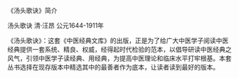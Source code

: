 《汤头歌诀》简介

汤头歌诀 清·汪昂 公元1644-1911年

《汤头歌诀》：这套《中医经典文库》的出版，正是为了给广大中医学子阅读中医经典提供一套系统、精良、权威，经得起时代检验的范本，以倡导研读中医经典之风气，引领中医学子读经典、用经典，为提高中医理论和临床水平打牢根基。本套丛书选择在现存版本中精选其中的最善者作为底本，让读者读到最好的版本。

